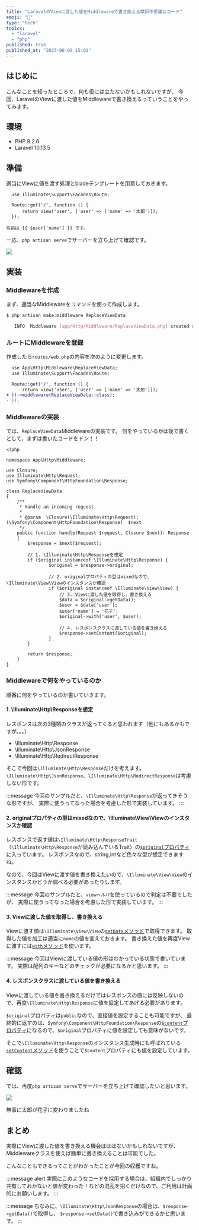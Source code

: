 ```yaml
---
title: "LaravelのViewに渡した値をMiddlewareで書き換える摩訶不思議なコード"
emoji: "🎃"
type: "tech"
topics:
  - "laravel"
  - "php"
published: true
published_at: "2023-06-09 15:01"
---
```


## はじめに

こんなことを知ったところで、何も役には立たないかもしれないですが、
今回、LaravelのViewに渡した値をMiddlewareで書き換えるっていうことをやってみます。

## 環境

- PHP 8.2.6
- Laravel 10.13.5

## 準備

適当にViewに値を渡す処理とbladeテンプレートを用意しておきます。

```php:routes/web.php
  use Illuminate\Support\Facades\Route;

  Route::get('/', function () {
      return view('user', ['user' => ['name' => '太郎']]);
  });
```

```php:resources/views/user.blade.php
名前は {{ $user['name'] }} です。
```


一応、`php artisan serve`でサーバーを立ち上げて確認です。

![](https://storage.googleapis.com/zenn-user-upload/f8119cefa54f-20230609.png)

## 実装

### Middlewareを作成

まず、適当なMiddlewareをコマンドを使って作成します。

```bash
$ php artisan make:middleware ReplaceViewData

   INFO  Middleware [app/Http/Middleware/ReplaceViewData.php] created successfully. 
```

### ルートにMiddlewareを登録

作成したら`routes/web.php`の内容を次のように変更します。

```diff php:routes/web.php
  use App\Http\Middleware\ReplaceViewData;
  use Illuminate\Support\Facades\Route;

  Route::get('/', function () {
      return view('user', ['user' => ['name' => '太郎']]);
+ })->middleware(ReplaceViewData::class);
- });
```

### Middlewareの実装

では、`ReplaceViewData`Middlewareの実装です。
何をやっているかは後で書くとして、まずは書いたコードをドン！！

```php:app/Http/Middleware/ReplaceViewData.php
<?php

namespace App\Http\Middleware;

use Closure;
use Illuminate\Http\Request;
use Symfony\Component\HttpFoundation\Response;

class ReplaceViewData
{
    /**
     * Handle an incoming request.
     *
     * @param  \Closure(\Illuminate\Http\Request): (\Symfony\Component\HttpFoundation\Response)  $next
     */
    public function handle(Request $request, Closure $next): Response
    {
        $response = $next($request);

        // 1. \Illuminate\Http\Responseを想定
        if ($original instanceof \Illuminate\Http\Response) {
                $original = $response->original;
        
                // 2. originalプロパティの型はmixedなので、\Illuminate\View\Viewのインスタンスか確認
                if ($original instanceof \Illuminate\View\View) {
                    // 3. Viewに渡した値を取得し、書き換える
                    $data = $original->getData();
                    $user = $data['user'];
                    $user['name'] = '花子';
                    $original->with('user', $user);

                    // 4. レスポンスクラスに渡している値を書き換える
                    $response->setContent($original);
                }
        }
        
        return $response;
    }
}
```

### Middlewareで何をやっているのか

順番に何をやっているのか書いていきます。

#### 1. \Illuminate\Http\Responseを想定

レスポンスは次の3種類のクラスが返ってくると思われます（他にもあるかもですが。。。）

- \Illuminate\Http\Response
- \Illuminate\Http\JsonResponse
- \Illuminate\Http\RedirectResponse

そこで今回は`\Illuminate\Http\Response`だけを考えます。
`\Illuminate\Http\JsonResponse`、`\Illuminate\Http\RedirectResponse`は考慮しない形です。

:::message
今回のサンプルだと、`\Illuminate\Http\Response`が返ってきそうな形ですが、
実際に使うってなった場合を考慮した形で実装しています。
:::

#### 2. originalプロパティの型はmixedなので、\Illuminate\View\Viewのインスタンスか確認

レスポンスで返す値は`\Illuminate\Http\ResponseTrait`（`\Illuminate\Http\Response`が読み込んでいるTrait）の[`$original`プロパティ](https://github.com/laravel/framework/blob/v10.13.5/src/Illuminate/Http/ResponseTrait.php#L11-L16)に入っています。
レスポンスなので、string,intなど色々な型が想定できますね。

なので、今回はViewに渡す値を書き換えたいので、`\Illuminate\View\View`のインスタンスかどうか調べる必要があったりします。

:::message
今回のサンプルだと、`viewヘルパ`を使っているので判定は不要でしたが、
実際に使うってなった場合を考慮した形で実装しています。
:::

#### 3. Viewに渡した値を取得し、書き換える

Viewに渡す値は`\Illuminate\View\View`の[`getData`メソッド](https://github.com/laravel/framework/blob/v10.13.5/src/Illuminate/View/View.php#L313-L316)で取得できます。
取得した値を加工は適当に`name`の値を変えておきます。
書き換えた値を再度Viewに渡すには[`with`メソッド](https://github.com/laravel/framework/blob/v10.13.5/src/Illuminate/View/View.php#L237-L246)を使います。

:::message
今回はViewに渡している値の形はわかっている状態で書いています。
実際は配列のキーなどのチェックが必要になるかと思います。
:::

#### 4. レスポンスクラスに渡している値を書き換える

Viewに渡している値を書き換えるだけではレスポンスの値には反映しないので、再度`\Illuminate\Http\Response`に値を設定してあげる必要があります。

`$original`プロパティは`public`なので、直接値を設定することも可能ですが、
最終的に返すのは、`Symfony\Component\HttpFoundation\Response`の[`$content`プロパティ](https://github.com/symfony/http-foundation/blob/6.3/Response.php#L403-L413)になるので、`$original`プロパティに値を設定しても意味がないです。

そこで`\Illuminate\Http\Response`のインスタンス生成時にも呼ばれている[`setContent`メソッド](https://github.com/laravel/framework/blob/v10.13.5/src/Illuminate/Http/Response.php#LL48C3-L48C3)を使うことで`$content`プロパティにも値を設定しています。

## 確認

では、再度`php artisan serve`でサーバーを立ち上げて確認したいと思います。

![](https://storage.googleapis.com/zenn-user-upload/a178640901ff-20230609.png)

無事に太郎が花子に変わりましたね

## まとめ

実際にViewに渡した値を書き換える機会はほぼないかもしれないですが、
Middlewareクラスを使えば簡単に書き換えることは可能でした。

こんなこともできるってことがわかったことが今回の収穫ですね。

:::message alert
実際にこのようなコードを採用する場合は、組織内でしっかり共有しておかないと値が変わった！などの混乱を招くだけなので、ご利用は計画的にお願いします。
:::

:::message
ちなみに、`\Illuminate\Http\JsonResponse`の場合は、`$response->getData()`で取得し、
`$response->setData()`で書き込みができるかと思います。
:::